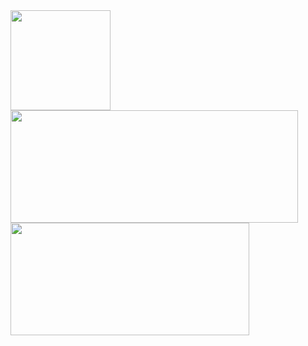 <img src="https://github-profile-trophy.vercel.app/?username=whjin&theme=flat&column=7" height="160" />
<img src="https://github-readme-stats.vercel.app/api?username=whjin&theme=radical&show_icons=true" width="460"
  height="180" />
  <img src="https://github-readme-stats.vercel.app/api/top-langs/?username=whjin&layout=compact" width="382"
  height="180" />